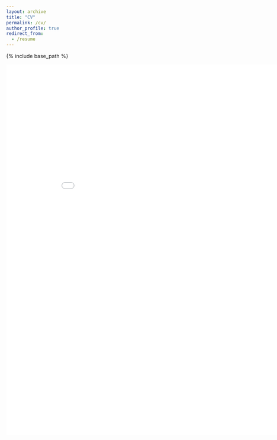 ```yaml
---
layout: archive
title: "CV"
permalink: /cv/
author_profile: true
redirect_from:
  - /resume
---
```


{% include base_path %}

<center><embed src="./assets/CV_YING_TU_2401.pdf" width="900" height="1000"></center>
